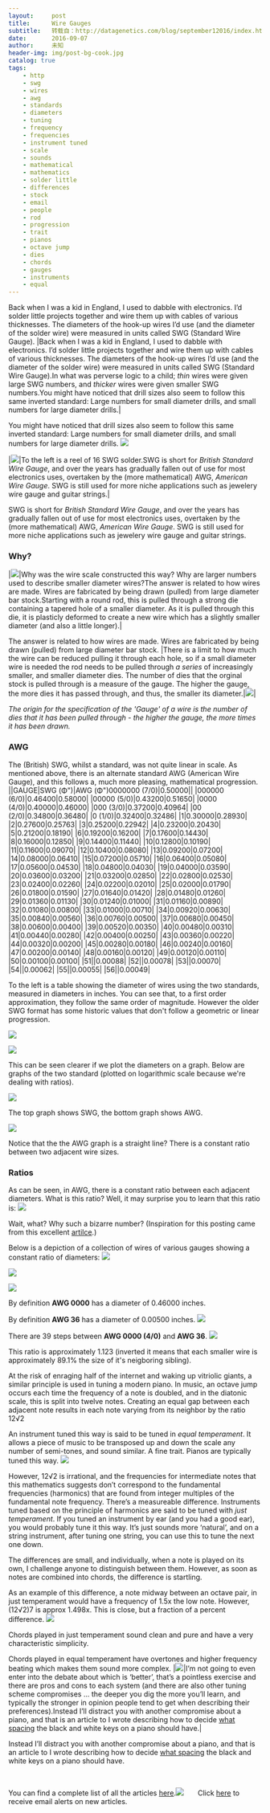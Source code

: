 ```yaml
---
layout:     post
title:      Wire Gauges
subtitle:   转载自：http://datagenetics.com/blog/september12016/index.html
date:       2016-09-07
author:     未知
header-img: img/post-bg-cook.jpg
catalog: true
tags:
    - http
    - swg
    - wires
    - awg
    - standards
    - diameters
    - tuning
    - frequency
    - frequencies
    - instrument tuned
    - scale
    - sounds
    - mathematical
    - mathematics
    - solder little
    - differences
    - stock
    - email
    - people
    - rod
    - progression
    - trait
    - pianos
    - octave jump
    - dies
    - chords
    - gauges
    - instruments
    - equal
---
```












Back when I was a kid in England, I used to dabble with electronics. I’d solder little projects together and wire them up with cables of various thicknesses. The diameters of the hook-up wires I’d use (and the diameter of the solder wire) were measured in units called SWG (Standard Wire Gauge).
|Back when I was a kid in England, I used to dabble with electronics. I’d solder little projects together and wire them up with cables of various thicknesses. The diameters of the hook-up wires I’d use (and the diameter of the solder wire) were measured in units called SWG (Standard Wire Gauge).In what was perverse logic to a child; *thin* wires were given large SWG numbers, and *thicker* wires were given smaller SWG numbers.You might have noticed that drill sizes also seem to follow this same inverted standard: Large numbers for small diameter drills, and small numbers for large diameter drills.|

You might have noticed that drill sizes also seem to follow this same inverted standard: Large numbers for small diameter drills, and small numbers for large diameter drills.
![](http://datagenetics.com/blog/september12016/swg.png)

|![](http://datagenetics.com/blog/september12016/solder.png)|To the left is a reel of 16 SWG solder.SWG is short for *British Standard Wire Gauge*, and over the years has gradually fallen out of use for most electronics uses, overtaken by the (more mathematical) AWG, *American Wire Gauge*. SWG is still used for more niche applications such as jewelery wire gauge and guitar strings.|

SWG is short for *British Standard Wire Gauge*, and over the years has gradually fallen out of use for most electronics uses, overtaken by the (more mathematical) AWG, *American Wire Gauge*. SWG is still used for more niche applications such as jewelery wire gauge and guitar strings.

### Why?
|![](http://datagenetics.com/blog/september12016/cs.png)|Why was the wire scale constructed this way? Why are larger numbers used to describe smaller diameter wires?The answer is related to how wires are made. Wires are fabricated by being drawn (pulled) from large diameter bar stock.Starting with a round rod, this is pulled through a strong die containing a tapered hole of a smaller diameter. As it is pulled through this die, it is plasticly deformed to create a new wire which has a slightly smaller diameter (and also a little longer).|

The answer is related to how wires are made. Wires are fabricated by being drawn (pulled) from large diameter bar stock.
|There is a limit to how much the wire can be reduced pulling it through each hole, so if a small diameter wire is needed the rod needs to be pulled through *a series* of increasingly smaller, and smaller diameter dies. The number of dies that the orginal stock is pulled through is a measure of the gauge. The higher the gauge, the more dies it has passed through, and thus, the smaller its diameter.|![](http://datagenetics.com/blog/september12016/d.png)|

*The origin for the specification of the 'Gauge' of a wire is the number of dies that it has been pulled through - the higher the gauge, the more times it has been drawn.*

### AWG

The (British) SWG, whilst a standard, was not quite linear in scale. As mentioned above, there is an alternate standard AWG (American Wire Gauge), and this follows a, much more pleasing, mathematical progression.
||GAUGE|SWG (Φ")|AWG (Φ")0000000 (7/0)|0.50000||
|000000 (6/0)|0.46400|0.58000|
|00000 (5/0)|0.43200|0.51650|
|0000 (4/0)|0.40000|0.46000|
|000 (3/0)|0.37200|0.40964|
|00 (2/0)|0.34800|0.36480|
|0 (1/0)|0.32400|0.32486|
|1|0.30000|0.28930|
|2|0.27600|0.25763|
|3|0.25200|0.22942|
|4|0.23200|0.20430|
|5|0.21200|0.18190|
|6|0.19200|0.16200|
|7|0.17600|0.14430|
|8|0.16000|0.12850|
|9|0.14400|0.11440|
|10|0.12800|0.10190|
|11|0.11600|0.09070|
|12|0.10400|0.08080|
|13|0.09200|0.07200|
|14|0.08000|0.06410|
|15|0.07200|0.05710|
|16|0.06400|0.05080|
|17|0.05600|0.04530|
|18|0.04800|0.04030|
|19|0.04000|0.03590|
|20|0.03600|0.03200|
|21|0.03200|0.02850|
|22|0.02800|0.02530|
|23|0.02400|0.02260|
|24|0.02200|0.02010|
|25|0.02000|0.01790|
|26|0.01800|0.01590|
|27|0.01640|0.01420|
|28|0.01480|0.01260|
|29|0.01360|0.01130|
|30|0.01240|0.01000|
|31|0.01160|0.00890|
|32|0.01080|0.00800|
|33|0.01000|0.00710|
|34|0.00920|0.00630|
|35|0.00840|0.00560|
|36|0.00760|0.00500|
|37|0.00680|0.00450|
|38|0.00600|0.00400|
|39|0.00520|0.00350|
|40|0.00480|0.00310|
|41|0.00440|0.00280|
|42|0.00400|0.00250|
|43|0.00360|0.00220|
|44|0.00320|0.00200|
|45|0.00280|0.00180|
|46|0.00240|0.00160|
|47|0.00200|0.00140|
|48|0.00160|0.00120|
|49|0.00120|0.00110|
|50|0.00100|0.00100|
|51||0.00088|
|52||0.00078|
|53||0.00070|
|54||0.00062|
|55||0.00055|
|56||0.00049|

To the left is a table showing the diameter of wires using the two standards, measured in diameters in inches. You can see that, to a first order approximation, they follow the same order of magnitude. However the older SWG format has some historic values that don't follow a geometric or linear progression.


![](http://datagenetics.com/blog/september12016/title.jpg)


![](http://datagenetics.com/blog/september12016/title.jpg)


This can be seen clearer if we plot the diameters on a graph. Below are graphs of the two standard (plotted on logarithmic scale because we're dealing with ratios).

![](http://datagenetics.com/blog/september12016/g1.png)


The top graph shows SWG, the bottom graph shows AWG.

![](http://datagenetics.com/blog/september12016/g2.png)


Notice that the the AWG graph is a straight line? There is a constant ratio between two adjacent wire sizes.

### Ratios

As can be seen, in AWG, there is a constant ratio between each adjacent diameters. What is this ratio? Well, it may surprise you to learn that this ratio is:
![](http://datagenetics.com/blog/september12016/eq.png)


Wait, what? Why such a bizarre number? (Inspiration for this posting came from this excellent [artilce](http://bit-player.org/2016/the-39th-root-of-92).)

Below is a depiction of a collection of wires of various gauges showing a constant ratio of diameters:
![](http://datagenetics.com/blog/september12016/wire.png)

![](http://datagenetics.com/blog/september12016/eq1.png)

![](http://datagenetics.com/blog/september12016/bw.png)


By definition **AWG 0000** has a diameter of 0.46000 inches.

By definition **AWG 36** has a diameter of 0.00500 inches.
![](http://datagenetics.com/blog/september12016/eq2.png)


There are 39 steps between **AWG 0000 (4/0)** and **AWG 36**.
![](http://datagenetics.com/blog/september12016/eq3.png)


This ratio is approximately 1.123 (inverted it means that each smaller wire is approximately 89.1% the size of it's neigboring sibling).

At the risk of enraging half of the internet and waking up vitriolic giants, a similar principle is used in tuning a modern piano. In music, an octave jump occurs each time the frequency of a note is doubled, and in the diatonic scale, this is split into twelve notes. Creating an equal gap between each adjacent note results in each note varying from its neighbor by the ratio 12√2

An instrument tuned this way is said to be tuned in *equal temperament*. It allows a piece of music to be transposed up and down the scale any number of semi-tones, and sound similar. A fine trait. Pianos are typically tuned this way.
![](http://datagenetics.com/blog/september12016/88.png)


However, 12√2 is irrational, and the frequencies for intermediate notes that this mathematics suggests don’t correspond to the fundamental frequencies (harmonics) that are found from integer multiples of the fundamental note frequency. There’s a measureable difference. Instruments tuned based on the principle of harmonics are said to be tuned with *just temperament*. If you tuned an instrument by ear (and you had a good ear), you would probably tune it this way. It’s just sounds more ‘natural’, and on a string instrument, after tuning one string, you can use this to tune the next one down.

The differences are small, and individually, when a note is played on its own, I challenge anyone to distinguish between them. However, as soon as notes are combined into chords, the difference is startling.

As an example of this difference, a note midway between an octave pair, in just temperament would have a frequency of 1.5x the low note. However, (12√2)7 is approx 1.498x. This is close, but a fraction of a percent difference.
![](http://datagenetics.com/blog/september12016/temp.png)


Chords played in just temperament sound clean and pure and have a very characteristic simplicity.

Chords played in equal temperament have overtones and higher frequency beating which makes them sound more complex.
|![](http://datagenetics.com/blog/september12016/t.png)|I’m not going to even enter into the debate about which is ‘better’, that’s a pointless exercise and there are pros and cons to each system (and there are also other tuning scheme compromises … the deeper you dig the more you’ll learn, and typically the stronger in opinion people tend to get when describing their preferences).Instead I’ll distract you with another compromise about a piano, and that is an article to I wrote describing how to decide [what spacing](http://datagenetics.com/blog/may32016/index.html) the black and white keys on a piano should have.|

Instead I’ll distract you with another compromise about a piano, and that is an article to I wrote describing how to decide [what spacing](http://datagenetics.com/blog/may32016/index.html) the black and white keys on a piano should have.

 

You can find a complete list of all the articles [here](/blog.html).![](http://datagenetics.com/images/n.gif)
      Click [here](http://datagenetics.com/newsletter/subscribe.html) to receive email alerts on new articles.
